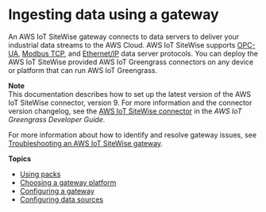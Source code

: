 # Ingesting data using a gateway<a name="gateways"></a>

An AWS IoT SiteWise gateway connects to data servers to deliver your industrial data streams to the AWS Cloud\. AWS IoT SiteWise supports [OPC\-UA](https://en.wikipedia.org/wiki/OPC_Unified_Architecture), [Modbus TCP](https://en.wikipedia.org/wiki/Modbus), and [Ethernet/IP](https://en.wikipedia.org/wiki/EtherNet/IP) data server protocols\. You can deploy the AWS IoT SiteWise provided AWS IoT Greengrass connectors on any device or platform that can run AWS IoT Greengrass\.

**Note**  
This documentation describes how to set up the latest version of the AWS IoT SiteWise connector, version 9\. For more information and the connector version changelog, see the [AWS IoT SiteWise connector](https://docs.aws.amazon.com/greengrass/latest/developerguide/iot-sitewise-connector.html) in the *AWS IoT Greengrass Developer Guide*\.

For more information about how to identify and resolve gateway issues, see [Troubleshooting an AWS IoT SiteWise gateway](troubleshooting-gateway.md)\.

**Topics**
+ [Using packs](data-packs.md)
+ [Choosing a gateway platform](choose-gateway-platform.md)
+ [Configuring a gateway](configure-gateway.md)
+ [Configuring data sources](configure-sources.md)